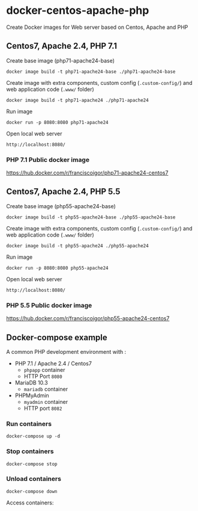 # docker-centos-apache-php

Create Docker images for Web server based on Centos, Apache and PHP 


## Centos7, Apache 2.4, PHP 7.1

Create base image (php71-apache24-base)

`docker image build -t php71-apache24-base ./php71-apache24-base`

Create image with extra components, custom config (`.custom-config/`) and web application code (`.www/` folder)

`docker image build -t php71-apache24 ./php71-apache24`

Run image

`docker run -p 8080:8080 php71-apache24`

Open local web server

`http://localhost:8080/`

### PHP 7.1 Public docker image

https://hub.docker.com/r/franciscoigor/php71-apache24-centos7

## Centos7, Apache 2.4, PHP 5.5

Create base image (php55-apache24-base)

`docker image build -t php55-apache24-base ./php55-apache24-base`

Create image with extra components, custom config (`.custom-config/`) and web application code (`.www/` folder)

`docker image build -t php55-apache24 ./php55-apache24`

Run image

`docker run -p 8080:8080 php55-apache24`

Open local web server

`http://localhost:8080/`

### PHP 5.5 Public docker image

https://hub.docker.com/r/franciscoigor/php55-apache24-centos7

## Docker-compose example

A common PHP development environment with :

* PHP 7.1 / Apache 2.4 / Centos7
  * `phpapp` container
  * HTTP Port `8080`
* MariaDB 10.3
  * `mariadb` container
* PHPMyAdmin
  * `myadmin` container
  * HTTP port `8082`

### Run containers

`docker-compose up -d`

### Stop containers

`docker-compose stop`

### Unload containers

`docker-compose down`

Access containers:

